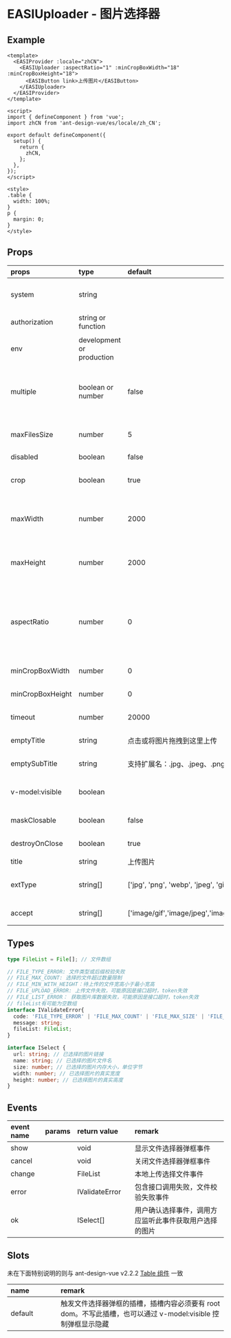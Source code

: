 # EASIUploader - 图片选择器

## Example

```vue
<template>
  <EASIProvider :locale="zhCN">
    <EASIUploader :aspectRatio="1" :minCropBoxWidth="18" :minCropBoxHeight="18">
      <EASIButton link>上传图片</EASIButton>
    </EASIUploader>
  </EASIProvider>
</template>

<script>
import { defineComponent } from 'vue';
import zhCN from 'ant-design-vue/es/locale/zh_CN';

export default defineComponent({
  setup() {
    return {
      zhCN,
    };
  },
});
</script>

<style>
.table {
  width: 100%;
}
p {
  margin: 0;
}
</style>
```

## Props

| props            | type                      | default                                                          | required | remark                                                                                                                                                              |
| :--------------- | :------------------------ | :--------------------------------------------------------------- | :------- | :------------------------------------------------------------------------------------------------------------------------------------------------------------------ |
| system           | string                    |                                                                  | 是       | 系统在 IAM 内的标示，例如 IAM 系统标示为 iam，可咨询后端系统具体标示                                                                                                |
| authorization    | string or function        |                                                                  | 是       | IAM 下发的 token，格式为 Bearer **\*\***                                                                                                                            |
| env              | development or production |                                                                  | 是       | 默认取 window.\$EASI_BUILD_ENV 的值                                                                                                                                 |
| multiple         | boolean or number         | false                                                            | 否       | 可以上传/选择的图片数量，为 true 时，不限制数量，为 false 或 1 时只能上传/选择一张图片，为 0 时不可上传/选择图片                                                    |
| maxFilesSize     | number                    | 5                                                                | 否       | 单张图片上传内存大小限制，单位 M，默认不超过 5M                                                                                                                     |
| disabled         | boolean                   | false                                                            | 否       | 禁用图片选择器                                                                                                                                                      |
| crop             | boolean                   | true                                                             | 否       | 图片是否可裁剪，默认可裁剪，gif 图片不能使用裁剪功能                                                                                                                |
| maxWidth         | number                    | 2000                                                             | 否       | 图片最大宽度，如果选择的图片超过此值，会按比例压缩宽度到此值，gif 不受此约束，默认最大 2000px                                                                       |
| maxHeight        | number                    | 2000                                                             | 否       | 图片最大高度，如果选择的图片超过此值，会按比例压缩高度到此值，gif 不受此约束，默认最大 2000px                                                                       |
| aspectRatio      | number                    | 0                                                                | 否       | 裁剪图片的宽高比，如果不限制宽高比则不传入此值，或传入 0，如果想要正方形图片可传入 1，传入的值应是宽度除以高度的结果，例如想要宽高比 3：2 的尺寸，则传入 3/2 的结果 |
| minCropBoxWidth  | number                    | 0                                                                | 否       | 可裁剪到的最小宽度，传 0 不限制                                                                                                                                     |
| minCropBoxHeight | number                    | 0                                                                | 否       | 可裁剪到的最小高度，传 0 不限制                                                                                                                                     |
| timeout          | number                    | 20000                                                            | 否       | 上传超时时间，默认 20 秒，单位毫秒                                                                                                                                  |
| emptyTitle       | string                    | 点击或将图片拖拽到这里上传                                       | 否       | 本地上传无图片的时候空状态的标题                                                                                                                                    |
| emptySubTitle    | string                    | 支持扩展名：.jpg、.jpeg、.png、.webp、.gif 等                    | 否       | 本地上传无图片的时候空状态的二级标题                                                                                                                                |
| v-model:visible  | boolean                   |                                                                  | 否       | 如果写入了 slot#default 插槽，则由插槽内的 dom 自动触发显示                                                                                                         |
| maskClosable     | boolean                   | false                                                            | 否       | 点击蒙层是否可以关闭文件选择器，默认不可以                                                                                                                          |
| destroyOnClose   | boolean                   | true                                                             | 否       | 关闭文件选择器是否清除内部状态，默认要清除                                                                                                                          |
| title            | string                    | 上传图片                                                         | 否       | 文件选择器弹框的标题                                                                                                                                                |
| extType          | string[]                  | ['jpg', 'png', 'webp', 'jpeg', 'gif', 'tif', 'tiff']             | 否       | 允许上传的文件后缀，主要是为了防止拖动上传时可以跳过 accept 校验                                                                                                    |
| accept           | string[]                  | ['image/gif','image/jpeg','image/png','image/tiff','image/webp'] | 否       | input 输入框的 accept 参数,限制文件类型                                                                                                                             |

## Types

```Typescript
type FileList = File[]; // 文件数组

// FILE_TYPE_ERROR: 文件类型或后缀校验失败
// FILE_MAX_COUNT: 选择的文件超过数量限制
// FILE_MIN_WITH_HEIGHT：待上传的文件宽高小于最小宽高
// FILE_UPLOAD_ERROR: 上传文件失败，可能原因是接口超时，token失效
// FILE_LIST_ERROR： 获取图片库数据失败，可能原因是接口超时，token失效
// fileList有可能为空数组
interface IValidateError{
  code: 'FILE_TYPE_ERROR' | 'FILE_MAX_COUNT' | 'FILE_MAX_SIZE' | 'FILE_MIN_WITH_HEIGHT' | 'FILE_UPLOAD_ERROR' | 'FILE_LIST_ERROR';
  message: string;
  fileList: FileList;
}

interface ISelect {
  url: string; // 已选择的图片链接
  name: string; // 已选择的图片文件名
  size: number; // 已选择的图片内存大小，单位字节
  width: number; // 已选择图片的真实宽度
  height: number; // 已选择图片的真实高度
}
```

## Events

| event name | params | return value   |     | remark                                                 |
| :--------- | :----- | :------------- | :-- | :----------------------------------------------------- |
| show       |        | void           |     | 显示文件选择器弹框事件 <img width=500/>                |
| cancel     |        | void           |     | 关闭文件选择器弹框事件                                 |
| change     |        | FileList       |     | 本地上传选择文件事件                                   |
| error      |        | IValidateError |     | 包含接口调用失败，文件校验失败事件                     |
| ok         |        | ISelect[]      |     | 用户确认选择事件，调用方应监听此事件获取用户选择的图片 |  |

## Slots

未在下面特别说明的则与 ant-design-vue v2.2.2 [Table 组件](https://2x.antdv.com/components/table-cn) 一致

| name    |     |     |     | remark                                                                                                       |
| :------ | :-- | :-- | :-- | :----------------------------------------------------------------------------------------------------------- |
| default |     |     |     | 触发文件选择器弹框的插槽，插槽内容必须要有 root dom。不写此插槽，也可以通过 v-model:visible 控制弹框显示隐藏 |
